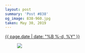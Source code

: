 ```yaml
---
layout: post
summary: 'Post #838'
og_image: 838-960.jpg
taken: May 30, 2019
---
```


<div class="post">
 <time>
  <a href="/838">
   {{ page.date | date: "%B %-d, %Y" }}
  </a>
 </time>
 <a href="/838">
  <figure data-taken="5/30/2019">
   <img sizes="(min-width: 700px) 50vw, calc(100vw - 2rem)" src="{{ site.assets_url }}/838-480.jpg" srcset="{{ site.assets_url }}/838-240.jpg 240w, {{ site.assets_url }}/838-480.jpg 480w, {{ site.assets_url }}/838-720.jpg 720w, {{ site.assets_url }}/838-960.jpg 960w"/>
  </figure>
 </a>
</div>
